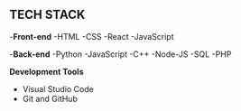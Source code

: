 ## TECH STACK
-**Front-end**
-HTML
-CSS
-React
-JavaScript

-**Back-end**
-Python
-JavaScript
-C++
-Node-JS
-SQL
-PHP

**Development Tools**
  - Visual Studio Code
  - Git and GitHub

